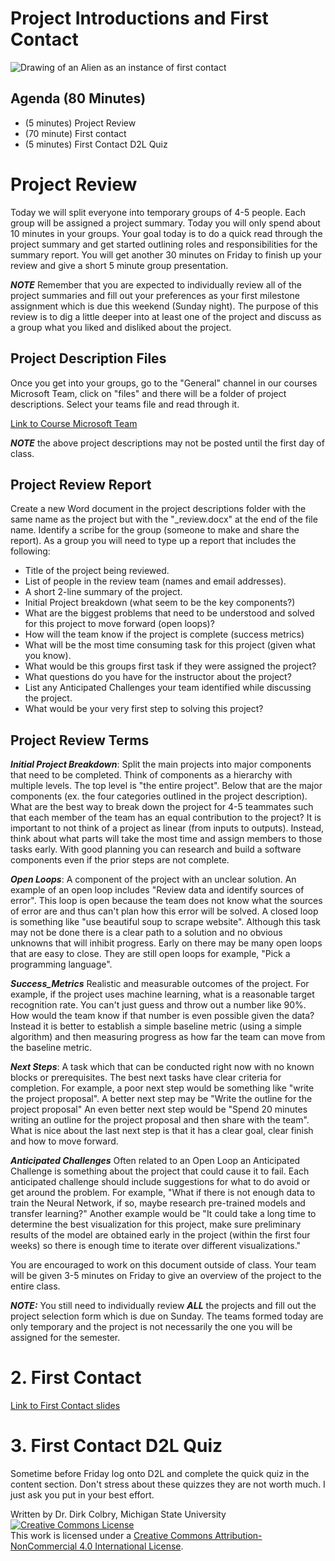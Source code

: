 #  Project Introductions and First Contact


![Drawing of an Alien as an instance of first contact](https://lh6.googleusercontent.com/QaFKjplF03tmwvNIqhoHE1H5q-ntqNx6Bbc5fm5_b1KmUiJwPBq6y4KSQDFjrK4adxJozhjTeMlt68CtEKGpW_eFiO3-7k53xnU5JqIU9maUk_LR_82mMPfqqBwjnUkNMw=w488)


## Agenda (80 Minutes)

- (5 minutes) Project Review
- (70 minute) First contact 
- (5 minutes) First Contact D2L Quiz


# Project Review

Today we will split everyone into temporary groups of 4-5 people.  Each group will be assigned a project summary.  Today you will only spend about 10 minutes in your groups.  Your goal today is to do a quick read through the project summary and get started outlining roles and responsibilities for the summary report.  You will get another 30 minutes on Friday to finish up your review and give a short 5 minute group presentation.  

 **_NOTE_**  Remember that you are expected to individually review all of the project summaries and fill out your preferences as your first milestone assignment which is due this weekend (Sunday night).  The purpose of this review is to dig a little deeper into at least one of the project and discuss as a group what you liked and disliked about the project. 

## Project Description Files

Once you get into your groups, go to the "General" channel in our courses Microsoft Team, click on "files" and there will be a folder of project descriptions.  Select your teams file and read through it. 

[Link to Course Microsoft Team](https://teams.microsoft.com/l/team/19%3aRRB7sSKDmlZyTBAuTzuQpEmxpGP_Gkxk_xZH_wD_rNY1%40thread.tacv2/conversations?groupId=183b473a-4dc9-414f-8665-20b050c3a058&tenantId=22177130-642f-41d9-9211-74237ad5687d)

 **_NOTE_** the above project descriptions may not be posted until the first day of class.

## Project Review Report

Create a new Word document in the project descriptions folder with the same name as the project but with the "_review.docx" at the end of the file name.  Identify a scribe for the group (someone to make and share the report). As a group you will need to type up a report that includes the following:


- Title of the project being reviewed.
- List of people in the review team (names and email addresses). 
- A short 2-line summary of the project. 
- Initial Project breakdown (what seem to be the key components?)
- What are the biggest problems that need to be understood and solved for this project to move forward (open loops)?
- How will the team know if the project is complete (success metrics)
- What will be the most time consuming task for this project (given what you know).
- What would be this groups first task if they were assigned the project?
- What questions do you have for the instructor about the project?
- List any Anticipated Challenges your team identified while discussing the project.
- What would be your very first step to solving this project? 


## Project Review Terms

**_Initial Project Breakdown_**: Split the main projects into major components that need to be completed.  Think of components as a hierarchy with multiple levels. The top level is "the entire project". Below that are the major components (ex. the four categories outlined in the project description). What are the best way to break down the project for 4-5 teammates such that each member of the team has an equal contribution to the project?  It is important to not think of a project as linear (from inputs to outputs).  Instead, think about what parts will take the most time and assign members to those tasks early. With good planning you can research and build a software components even if the prior steps are not complete. 

**_Open Loops_**:  A component of the project with an unclear solution.  An example of an open loop includes "Review data and identify sources of error".  This loop is open because the team does not know what the sources of error are and thus can't plan how this error will be solved.  A closed loop is something like "use beautiful soup to scrape website".  Although this task may not be done there is a clear path to a solution and no obvious unknowns that will inhibit progress.  Early on there may be many open loops that are easy to close. They are still open loops for example, "Pick a programming language".

**_Success_Metrics_** Realistic and measurable outcomes of the project. For example, if the project uses machine learning, what is a reasonable target recognition rate. You can't just guess and throw out a number like 90%. How would the team know if that number is even possible given the data?  Instead it is better to establish a simple baseline metric (using a simple algorithm) and then measuring progress as how far the team can move from the baseline metric.

**_Next Steps_**:  A task which that can be conducted right now with no known blocks or prerequisites.  The best next tasks have clear criteria for completion. For example, a poor next step would be something like "write the project proposal".  A better next step may be "Write the outline for the project proposal" An even better next step would be "Spend 20 minutes writing an outline for the project proposal and then share with the team". What is nice about the last next step is that it has a clear goal, clear finish and how to move forward. 

**_Anticipated Challenges_** Often related to an Open Loop an Anticipated Challenge is something about the project that could cause it to fail.  Each anticipated challenge should include suggestions for what to do avoid or get around the problem.  For example, "What if there is not enough data to train the Neural Network, if so, maybe research pre-trained models and transfer learning?"  Another example would be "It could take a long time to determine the best visualization for this project, make sure preliminary results of the model are obtained early in the project (within the first four weeks) so there is enough time to iterate over different visualizations."

You are encouraged to work on this document outside of class. Your team will be given 3-5 minutes on Friday to give an overview of the project to the entire class. 

**_NOTE:_** You still need to individually review **_ALL_** the projects and fill out the project selection form which is due on Sunday. The teams formed today are only temporary and the project is not necessarily the one you will be assigned for the semester.

# 2. First Contact

[Link to First Contact slides](https://docs.google.com/presentation/d/19Ai35DTNmqjgeKytnT84bsFknKb3eEO1itVMCOEqP3w/edit?usp=sharing)

# 3. First Contact D2L Quiz
Sometime before Friday log onto D2L and complete the quick quiz in the content section. Don't stress about these quizzes they are not worth much. I just ask you put in your best effort. 

Written by Dr. Dirk Colbry, Michigan State University
<a rel="license" href="http://creativecommons.org/licenses/by-nc/4.0/"><img alt="Creative Commons License" style="border-width:0" src="https://i.creativecommons.org/l/by-nc/4.0/88x31.png" /></a><br />This work is licensed under a <a rel="license" href="http://creativecommons.org/licenses/by-nc/4.0/">Creative Commons Attribution-NonCommercial 4.0 International License</a>.
